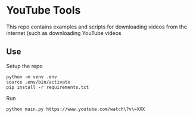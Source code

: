 # YouTube Tools

This repo contains examples and scripts for downloading videos from the internet (such as downloading YouTube videos

## Use

Setup the repo

```
python -m venv .env
source .env/bin/activate
pip install -r requirements.txt
```

Run 

```
python main.py https://www.youtube.com/watch\?v\=XXX
```
